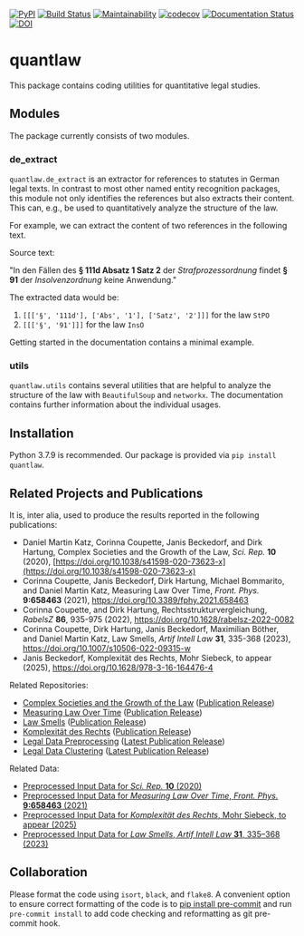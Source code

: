[![PyPI](https://img.shields.io/pypi/v/quantlaw)](https://pypi.org/project/quantlaw/)
[![Build Status](https://travis-ci.com/QuantLaw/quantlaw.svg?branch=master)](https://travis-ci.com/QuantLaw/quantlaw)
[![Maintainability](https://api.codeclimate.com/v1/badges/dabd1718d48dbf669d32/maintainability)](https://codeclimate.com/github/QuantLaw/quantlaw/maintainability)
[![codecov](https://codecov.io/gh/QuantLaw/quantlaw/branch/master/graph/badge.svg?token=XCLX5460R8)](https://codecov.io/gh/QuantLaw/quantlaw)
[![Documentation Status](https://readthedocs.org/projects/quantlaw/badge/?version=latest)](https://quantlaw.readthedocs.io/en/latest/?badge=latest)
[![DOI](https://zenodo.org/badge/DOI/10.5281/zenodo.4079451.svg)](https://doi.org/10.5281/zenodo.4079451)

# quantlaw

This package contains coding utilities for quantitative legal studies.

## Modules

The package currently consists of two modules.

### de_extract

`quantlaw.de_extract` is an extractor for references to statutes in German legal texts.
In contrast to most other named entity recognition packages, this module not only
identifies the references but also extracts their content. This can, e.g., be used to
quantitatively analyze the structure of the law.

For example, we can extract the content of two references in the following text.

Source text:

"In den Fällen des **§ 111d Absatz 1 Satz 2** der *Strafprozessordnung* findet **§ 91**
der *Insolvenzordnung* keine Anwendung."

The extracted data would be:

1. `[[['§', '111d'], ['Abs', '1'], ['Satz', '2']]]` for the law `StPO`
2. `[[['§', '91']]]` for the law `InsO`

Getting started in the documentation contains a minimal example.

### utils

`quantlaw.utils` contains several utilities that are helpful to analyze the structure of
the law with `BeautifulSoup` and `networkx`. The documentation contains further
information about the individual usages.

## Installation

Python 3.7.9 is recommended. Our package is provided via `pip install quantlaw`.

## Related Projects and Publications

It is, inter alia, used to produce the results reported in the following publications:

- Daniel Martin Katz, Corinna Coupette, Janis Beckedorf, and Dirk Hartung, Complex Societies and the Growth of the Law, *Sci. Rep.* **10** (2020), [https://doi.org/10.1038/s41598-020-73623-x](https://doi.org/10.1038/s41598-020-73623-x)
- Corinna Coupette, Janis Beckedorf, Dirk Hartung, Michael Bommarito, and Daniel Martin Katz, Measuring Law Over Time, *Front. Phys.* **9:658463** (2021), https://doi.org/10.3389/fphy.2021.658463
- Corinna Coupette, and Dirk Hartung, Rechtsstrukturvergleichung, *RabelsZ* **86**, 935-975 (2022), https://doi.org/10.1628/rabelsz-2022-0082
- Corinna Coupette, Dirk Hartung, Janis Beckedorf, Maximilian Böther, and Daniel Martin Katz, Law Smells, *Artif Intell Law* **31**, 335-368 (2023), https://doi.org/10.1007/s10506-022-09315-w
- Janis Beckedorf, Komplexität des Rechts, Mohr Siebeck, to appear (2025), https://doi.org/10.1628/978-3-16-164476-4

Related Repositories:
- [Complex Societies and the Growth of the Law](https://github.com/QuantLaw/Complex-Societies-and-Growth) ([Publication Release](https://doi.org/10.5281/zenodo.4070769))
- [Measuring Law Over Time](https://github.com/QuantLaw/Measuring-Law-Over-Time) ([Publication Release](https://doi.org/10.5281/zenodo.4660191))
- [Law Smells](https://github.com/QuantLaw/law-smells) ([Publication Release](https://doi.org/10.5281/zenodo.6468193))
- [Komplexität des Rechts](https://github.com/beckedorf/komplexitaet-des-rechts) ([Publication Release](https://doi.org/10.1628/978-3-16-164476-4-appendix))
- [Legal Data Preprocessing](https://github.com/QuantLaw/legal-data-preprocessing) ([Latest Publication Release](https://doi.org/10.5281/zenodo.4070772))
- [Legal Data Clustering](https://github.com/QuantLaw/legal-data-clustering) ([Latest Publication Release](https://doi.org/10.5281/zenodo.4070774))

Related Data: 
- [Preprocessed Input Data for *Sci. Rep.* **10** (2020)](https://doi.org/10.5281/zenodo.4070767)
- [Preprocessed Input Data for *Measuring Law Over Time*, *Front. Phys.* **9:658463** (2021)](https://doi.org/10.5281/zenodo.4660133)
- [Preprocessed Input Data for *Komplexität des Rechts*, Mohr Siebeck, to appear (2025)](https://doi.org/10.1628/978-3-16-164476-4-appendix)
- [Preprocessed Input Data for *Law Smells*, *Artif Intell Law* **31**, 335–368 (2023)](https://doi.org/10.5281/zenodo.6468191)

## Collaboration

Please format the code using `isort`, `black`, and `flake8`. A convenient option to
ensure correct formatting of the code is to
[pip install pre-commit](https://pypi.org/project/pre-commit/) and run
`pre-commit install` to add code checking and reformatting as git pre-commit hook.
